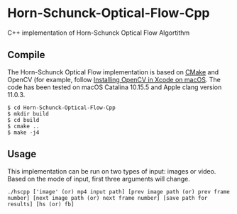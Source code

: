 # Horn-Schunck-Optical-Flow-Cpp

C++ implementation of Horn-Schunck Optical Flow Algortithm

## Compile

The Horn-Schunck Optical Flow implementation is based on [CMake](http://www.cmake.org/) and OpenCV (for example, follow [Installing OpenCV in Xcode on macOS](https://medium.com/@jaskaranvirdi/setting-up-opencv-and-c-development-environment-in-xcode-b6027728003#:~:text=Install%20Xcode%20from%20the%20App,depending%20on%20the%20internet%20speed.&text=This%20should%20install%20OpenCV%203.). The code has been tested on macOS Catalina 10.15.5 and Apple clang version 11.0.3.

    $ cd Horn-Schunck-Optical-Flow-Cpp
    $ mkdir build
    $ cd build
    $ cmake ..
    $ make -j4

## Usage

This implementation can be run on two types of input: images or video. Based on the mode of input, first three arguments will change.

    ./hscpp ['image' (or) mp4 input path] [prev image path (or) prev frame number] [next image path (or) next frame number] [save path for results] [hs (or) fb]

